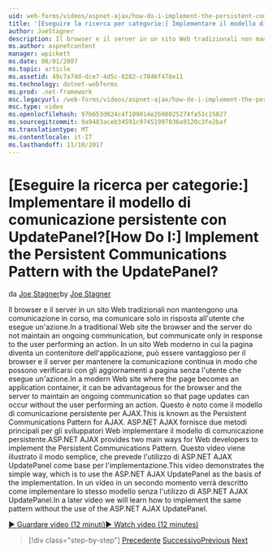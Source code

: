 ```yaml
---
uid: web-forms/videos/aspnet-ajax/how-do-i-implement-the-persistent-communications-pattern-with-the-updatepanel
title: '[Eseguire la ricerca per categorie:] Implementare il modello di comunicazione persistente con UpdatePanel? | Microsoft Docs'
author: JoeStagner
description: Il browser e il server in un sito Web tradizionali non mantengono una comunicazione in corso, ma comunicare solo in risposta all'utente di eseguire una determinata azione...
ms.author: aspnetcontent
manager: wpickett
ms.date: 08/01/2007
ms.topic: article
ms.assetid: 49c7a74d-dce7-4d5c-8282-c7846f478e11
ms.technology: dotnet-webforms
ms.prod: .net-framework
msc.legacyurl: /web-forms/videos/aspnet-ajax/how-do-i-implement-the-persistent-communications-pattern-with-the-updatepanel
msc.type: video
ms.openlocfilehash: 97b653d024c4f109014e2b98025274fa51c15827
ms.sourcegitcommit: 9a9483aceb34591c97451997036a9120c3fe2baf
ms.translationtype: MT
ms.contentlocale: it-IT
ms.lasthandoff: 11/10/2017
---
```

<a name="how-do-i-implement-the-persistent-communications-pattern-with-the-updatepanel"></a><span data-ttu-id="ec656-104">[Eseguire la ricerca per categorie:] Implementare il modello di comunicazione persistente con UpdatePanel?</span><span class="sxs-lookup"><span data-stu-id="ec656-104">[How Do I:] Implement the Persistent Communications Pattern with the UpdatePanel?</span></span>
====================
<span data-ttu-id="ec656-105">da [Joe Stagner](https://github.com/JoeStagner)</span><span class="sxs-lookup"><span data-stu-id="ec656-105">by [Joe Stagner](https://github.com/JoeStagner)</span></span>

<span data-ttu-id="ec656-106">Il browser e il server in un sito Web tradizionali non mantengono una comunicazione in corso, ma comunicare solo in risposta all'utente che esegue un'azione.</span><span class="sxs-lookup"><span data-stu-id="ec656-106">In a traditional Web site the browser and the server do not maintain an ongoing communication, but communicate only in response to the user performing an action.</span></span> <span data-ttu-id="ec656-107">In un sito Web moderno in cui la pagina diventa un contenitore dell'applicazione, può essere vantaggioso per il browser e il server per mantenere la comunicazione continua in modo che possono verificarsi con gli aggiornamenti a pagina senza l'utente che esegue un'azione.</span><span class="sxs-lookup"><span data-stu-id="ec656-107">In a modern Web site where the page becomes an application container, it can be advantageous for the browser and the server to maintain an ongoing communication so that page updates can occur without the user performing an action.</span></span> <span data-ttu-id="ec656-108">Questo è noto come il modello di comunicazione persistente per AJAX.</span><span class="sxs-lookup"><span data-stu-id="ec656-108">This is known as the Persistent Communications Pattern for AJAX.</span></span> <span data-ttu-id="ec656-109">ASP.NET AJAX fornisce due metodi principali per gli sviluppatori Web implementare il modello di comunicazione persistente.</span><span class="sxs-lookup"><span data-stu-id="ec656-109">ASP.NET AJAX provides two main ways for Web developers to implement the Persistent Communications Pattern.</span></span> <span data-ttu-id="ec656-110">Questo video viene illustrato il modo semplice, che prevede l'utilizzo di ASP.NET AJAX UpdatePanel come base per l'implementazione.</span><span class="sxs-lookup"><span data-stu-id="ec656-110">This video demonstrates the simple way, which is to use the ASP.NET AJAX UpdatePanel as the basis of the implementation.</span></span> <span data-ttu-id="ec656-111">In un video in un secondo momento verrà descritto come implementare lo stesso modello senza l'utilizzo di ASP.NET AJAX UpdatePanel.</span><span class="sxs-lookup"><span data-stu-id="ec656-111">In a later video we will learn how to implement the same pattern without the use of the ASP.NET AJAX UpdatePanel.</span></span>

[<span data-ttu-id="ec656-112">&#9654; Guardare video (12 minuti)</span><span class="sxs-lookup"><span data-stu-id="ec656-112">&#9654; Watch video (12 minutes)</span></span>](https://channel9.msdn.com/Blogs/ASP-NET-Site-Videos/how-do-i-implement-the-persistent-communications-pattern-with-the-updatepanel)

>[!div class="step-by-step"]
<span data-ttu-id="ec656-113">[Precedente](how-do-i-use-the-conditional-updatemode-of-the-updatepanel.md)
[Successivo](how-do-i-localize-an-aspnet-ajax-application.md)</span><span class="sxs-lookup"><span data-stu-id="ec656-113">[Previous](how-do-i-use-the-conditional-updatemode-of-the-updatepanel.md)
[Next](how-do-i-localize-an-aspnet-ajax-application.md)</span></span>
